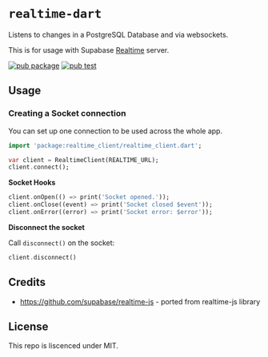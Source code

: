 # `realtime-dart`

Listens to changes in a PostgreSQL Database and via websockets.

This is for usage with Supabase [Realtime](https://github.com/supabase/realtime) server.

[![pub package](https://img.shields.io/pub/v/realtime_client.svg)](https://pub.dev/packages/realtime_client)
[![pub test](https://github.com/supabase/realtime-dart/workflows/Test/badge.svg)](https://github.com/supabase/realtime-dart/actions?query=workflow%3ATest)

## Usage

### Creating a Socket connection

You can set up one connection to be used across the whole app.

```dart
import 'package:realtime_client/realtime_client.dart';

var client = RealtimeClient(REALTIME_URL);
client.connect();
```

**Socket Hooks**

```dart
client.onOpen(() => print('Socket opened.'));
client.onClose((event) => print('Socket closed $event'));
client.onError((error) => print('Socket error: $error'));
```

**Disconnect the socket**

Call `disconnect()` on the socket:

```dart
client.disconnect()
```

## Credits

- https://github.com/supabase/realtime-js - ported from realtime-js library

## License

This repo is liscenced under MIT.
